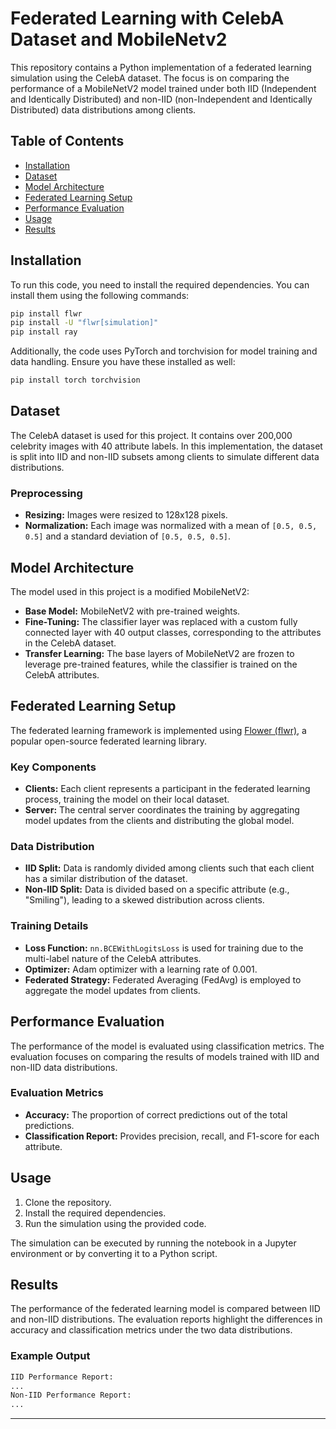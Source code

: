 # Federated Learning with CelebA Dataset and MobileNetv2

This repository contains a Python implementation of a federated learning simulation using the CelebA dataset. The focus is on comparing the performance of a MobileNetV2 model trained under both IID (Independent and Identically Distributed) and non-IID (non-Independent and Identically Distributed) data distributions among clients.

## Table of Contents
- [Installation](#installation)
- [Dataset](#dataset)
- [Model Architecture](#model-architecture)
- [Federated Learning Setup](#federated-learning-setup)
- [Performance Evaluation](#performance-evaluation)
- [Usage](#usage)
- [Results](#results)

## Installation

To run this code, you need to install the required dependencies. You can install them using the following commands:

```bash
pip install flwr
pip install -U "flwr[simulation]"
pip install ray
```

Additionally, the code uses PyTorch and torchvision for model training and data handling. Ensure you have these installed as well:

```bash
pip install torch torchvision
```

## Dataset

The CelebA dataset is used for this project. It contains over 200,000 celebrity images with 40 attribute labels. In this implementation, the dataset is split into IID and non-IID subsets among clients to simulate different data distributions.

### Preprocessing

- **Resizing:** Images were resized to 128x128 pixels.
- **Normalization:** Each image was normalized with a mean of `[0.5, 0.5, 0.5]` and a standard deviation of `[0.5, 0.5, 0.5]`.

## Model Architecture

The model used in this project is a modified MobileNetV2:

- **Base Model:** MobileNetV2 with pre-trained weights.
- **Fine-Tuning:** The classifier layer was replaced with a custom fully connected layer with 40 output classes, corresponding to the attributes in the CelebA dataset.
- **Transfer Learning:** The base layers of MobileNetV2 are frozen to leverage pre-trained features, while the classifier is trained on the CelebA attributes.

## Federated Learning Setup

The federated learning framework is implemented using [Flower (flwr)](https://flower.dev/), a popular open-source federated learning library.

### Key Components

- **Clients:** Each client represents a participant in the federated learning process, training the model on their local dataset.
- **Server:** The central server coordinates the training by aggregating model updates from the clients and distributing the global model.

### Data Distribution

- **IID Split:** Data is randomly divided among clients such that each client has a similar distribution of the dataset.
- **Non-IID Split:** Data is divided based on a specific attribute (e.g., "Smiling"), leading to a skewed distribution across clients.

### Training Details

- **Loss Function:** `nn.BCEWithLogitsLoss` is used for training due to the multi-label nature of the CelebA attributes.
- **Optimizer:** Adam optimizer with a learning rate of 0.001.
- **Federated Strategy:** Federated Averaging (FedAvg) is employed to aggregate the model updates from clients.

## Performance Evaluation

The performance of the model is evaluated using classification metrics. The evaluation focuses on comparing the results of models trained with IID and non-IID data distributions.

### Evaluation Metrics

- **Accuracy:** The proportion of correct predictions out of the total predictions.
- **Classification Report:** Provides precision, recall, and F1-score for each attribute.

## Usage

1. Clone the repository.
2. Install the required dependencies.
3. Run the simulation using the provided code.

The simulation can be executed by running the notebook in a Jupyter environment or by converting it to a Python script.

## Results

The performance of the federated learning model is compared between IID and non-IID distributions. The evaluation reports highlight the differences in accuracy and classification metrics under the two data distributions.

### Example Output

```bash
IID Performance Report:
...
Non-IID Performance Report:
...
```


---

